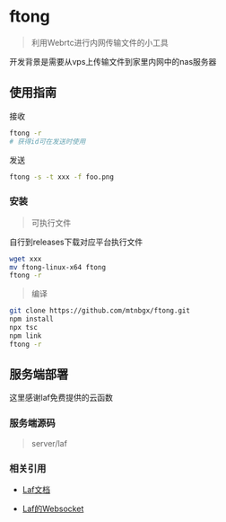 # ftong 

> 利用Webrtc进行内网传输文件的小工具

开发背景是需要从vps上传输文件到家里内网中的nas服务器

## 使用指南

接收

```sh
ftong -r 
# 获得id可在发送时使用
```

发送

```sh
ftong -s -t xxx -f foo.png
```

### 安装


> 可执行文件

自行到releases下载对应平台执行文件

```sh
wget xxx
mv ftong-linux-x64 ftong
ftong -r
```

> 编译

```sh
git clone https://github.com/mtnbgx/ftong.git
npm install
npx tsc
npm link
ftong -r
```

## 服务端部署

这里感谢laf免费提供的云函数

### 服务端源码
> server/laf

### 相关引用
- [Laf文档](https://doc.laf.run/guide/function/)

- [Laf的Websocket](https://doc.laf.run/guide/function/websocket.html)
